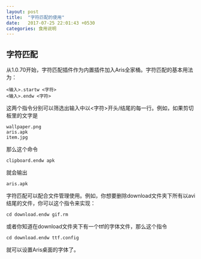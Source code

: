 ```yaml
---
layout: post
title:  "字符匹配的使用"
date:   2017-07-25 22:01:43 +0530
categories: 食用说明
---
```

## 字符匹配

  从1.0.70开始，字符匹配插件作为内置插件加入Aris全家桶。字符匹配的基本用法为：
  
    <输入>.startw <字符>
    <输入>.endw <字符>
    
  这两个指令分别可以筛选出输入中以<字符>开头/结尾的每一行。例如，如果剪切板里的文字是
    
    wallpaper.png
    aris.apk
    item.jpg
    
  那么这个命令
  
    clipboard.endw apk
    
  就会输出
    
    aris.apk
 
  字符匹配可以配合文件管理使用。例如，你想要删除download文件夹下所有以avi结尾的文件，你可以这个指令来实现：
  
    cd download.endw gif.rm

  或者你知道在download文件夹下有一个ttf的字体文件，那么这个指令
  
    cd download.endw ttf.config
    
  就可以设置Aris桌面的字体了。

  
  